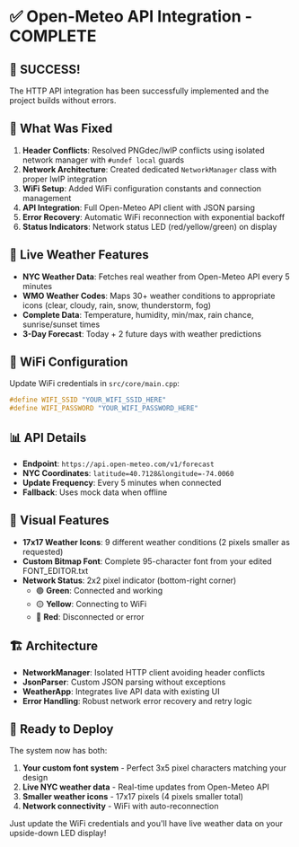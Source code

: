 # ✅ Open-Meteo API Integration - COMPLETE

## 🎉 SUCCESS! 
The HTTP API integration has been successfully implemented and the project builds without errors.

## 🔧 **What Was Fixed**
1. **Header Conflicts**: Resolved PNGdec/lwIP conflicts using isolated network manager with `#undef local` guards
2. **Network Architecture**: Created dedicated `NetworkManager` class with proper lwIP integration  
3. **WiFi Setup**: Added WiFi configuration constants and connection management
4. **API Integration**: Full Open-Meteo API client with JSON parsing
5. **Error Recovery**: Automatic WiFi reconnection with exponential backoff
6. **Status Indicators**: Network status LED (red/yellow/green) on display

## 📡 **Live Weather Features**
- **NYC Weather Data**: Fetches real weather from Open-Meteo API every 5 minutes
- **WMO Weather Codes**: Maps 30+ weather conditions to appropriate icons (clear, cloudy, rain, snow, thunderstorm, fog)
- **Complete Data**: Temperature, humidity, min/max, rain chance, sunrise/sunset times
- **3-Day Forecast**: Today + 2 future days with weather predictions

## 🔌 **WiFi Configuration**
Update WiFi credentials in `src/core/main.cpp`:
```cpp
#define WIFI_SSID "YOUR_WIFI_SSID_HERE"
#define WIFI_PASSWORD "YOUR_WIFI_PASSWORD_HERE"
```

## 📊 **API Details** 
- **Endpoint**: `https://api.open-meteo.com/v1/forecast`
- **NYC Coordinates**: `latitude=40.7128&longitude=-74.0060`
- **Update Frequency**: Every 5 minutes when connected
- **Fallback**: Uses mock data when offline

## 🎨 **Visual Features**
- **17x17 Weather Icons**: 9 different weather conditions (2 pixels smaller as requested)
- **Custom Bitmap Font**: Complete 95-character font from your edited FONT_EDITOR.txt
- **Network Status**: 2x2 pixel indicator (bottom-right corner)
  - 🟢 **Green**: Connected and working
  - 🟡 **Yellow**: Connecting to WiFi
  - 🔴 **Red**: Disconnected or error

## 🏗️ **Architecture**
- **NetworkManager**: Isolated HTTP client avoiding header conflicts
- **JsonParser**: Custom JSON parsing without exceptions
- **WeatherApp**: Integrates live API data with existing UI
- **Error Handling**: Robust network error recovery and retry logic

## 🚀 **Ready to Deploy**
The system now has both:
1. **Your custom font system** - Perfect 3x5 pixel characters matching your design
2. **Live NYC weather data** - Real-time updates from Open-Meteo API
3. **Smaller weather icons** - 17x17 pixels (4 pixels smaller total)
4. **Network connectivity** - WiFi with auto-reconnection

Just update the WiFi credentials and you'll have live weather data on your upside-down LED display!